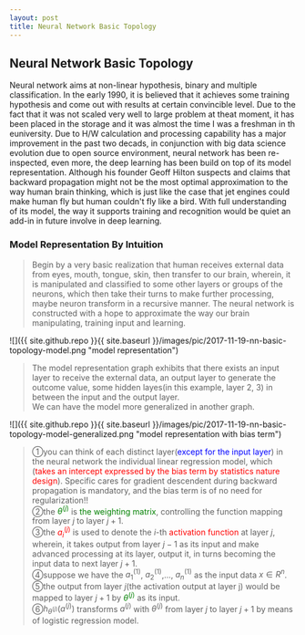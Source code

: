 ```yaml
---
layout: post
title: Neural Network Basic Topology
---
```


## Neural Network Basic Topology
<p class="message">
Neural network aims at non-linear hypothesis, binary and multiple classification.  In the early 1990, it is believed that it achieves some training hypothesis and come out with results at certain convincible level. 
Due to the fact that it was not scaled very well to large problem at theat moment, it has been placed in the storage and it was almost the time I was a freshman in th euniversity.  Due to H/W calculation and processing
capability has a major improvement in the past two decads, in conjunction with big data science evolution due to open source environment, neural network has been re-inspected, even more, the deep learning has been build
on top of its model representation.  Although his founder Geoff Hilton suspects and claims that backward propagation might not be the most optimal approximation to the way human brain thinking, which is just like 
the case that jet engines could make human fly but human couldn't fly like a bird.  With full understanding of its model, the way it supports training and recognition would be quiet an add-in in future involve in deep learning.
</p>

### Model Representation By Intuition
>Begin by a very basic realization that human receives external data from eyes, mouth, tongue, skin, then transfer to our brain, wherein, it is manipulated and classified to some other layers or groups of the neurons, which then take their turns to make further processing, maybe neuron transform in a recursive manner.  The neural network is constructed with a hope to approximate the way our brain manipulating, training input and learning.  

![]({{ site.github.repo }}{{ site.baseurl }}/images/pic/2017-11-19-nn-basic-topology-model.png "model representation")
 
>The model representation graph exhibits that there exists an input layer to receive the external data, an output layer to generate the outcome value, some hidden layes(in this example, layer 2, 3) in between the input and the output layer.  
>We can have the model more generalized in another graph.  

![]({{ site.github.repo }}{{ site.baseurl }}/images/pic/2017-11-19-nn-basic-topology-model-generalized.png "model representation with bias term")

>&#10112;you can think of each distinct layer(<font color="blue">except for the input layer</font>) in the neural network the individual linear regression model, which (<font color="red">takes an intercept expressed by the bias term by statistics nature design</font>).  Specific cares for gradient descendent during backward propagation is mandatory, and the bias term is of no need for regularization!!   
>&#10113;the <font color="green">$\theta^{(j)}$</font> is <font color="green">the weighting matrix</font>, controlling the function mapping from layer $j$ to layer $j+1$.  
>&#10114;the <font color="red">$a_i^{(j)}$</font> is used to denote the $i$-th <font color="red">activation function</font> at layer $j$, wherein, it takes output from layer $j-1$ as its input and make advanced processing at its layer, output it, in turns becoming the input data to next layer $j+1$.  
>&#10115;suppose we have the $a_1^{(1)}$, $a_2^{(1)}$,..., $a_n^{(1)}$ as the input data $x\in R^n$.  
>&#10116;the output from layer $j$(the activation output at layer j) would be mapped to layer $j+1$ by <font color="green">$\theta^{(j)}$</font> as its input.  
>&#10117;$h_{\theta^{(j)}}(a^{(j)})$ transforms $a^{(j)}$ with $\theta^{(j)}$ from layer $j$ to layer $j+1$ by means of logistic regression model.  

